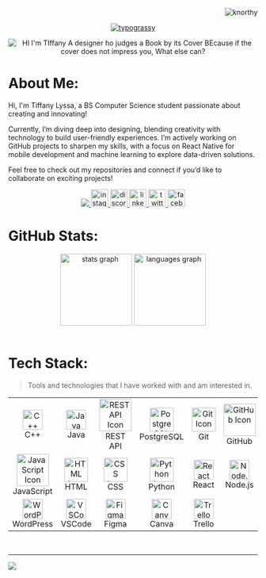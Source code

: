 <p align="right"> 
  <img src="https://komarev.com/ghpvc/?username=knorthy&label=Profile%20views&color=ff00ff&style=flat" alt="knorthy" />
</p>

<div align="center">
  <a href="https://github.com/kawarimidoll/typograssy">
    <img alt="typograssy" src="https://typograssy.deno.dev/api?text=Welcome%20to%20my%20Github%20Profile%20I%27m%20Tiffany%20a%20Designer%20and%20a%20Developer&l0=none&l1=82d9d0&l2=027353&l3=038c4c&l4=01402e&bg=none&frame=none&speed=130&comment=">
  </a>
</div>

<div align="center">
<p align="center">
  <img src="https://readme-typing-svg.herokuapp.com?font=Poppins+Slab&color=B1F5D8&size=30&center=true&vCenter=true&width=500&lines=Hi+I'm+Tiffany.+💻;A+Designer☕;who+Judges+a+Book+by+its+Cover;Because+if+the+cover;does+not+impress+you;what+else+can?" 
       alt="HI I'm TIffany A designer ho judges a Book by its Cover BEcause  if the cover does not impress you, What else  can?">
</p>
</div>

# About Me:
Hi, I'm Tiffany Lyssa, a BS Computer Science student passionate about creating and innovating!

Currently, I’m diving deep into designing, blending creativity with technology to build user-friendly experiences. I’m actively working on GitHub projects to sharpen my skills, with a focus on React Native for mobile development and machine learning to explore data-driven solutions.

Feel free to check out my repositories and connect if you’d like to collaborate on exciting projects!

<div align="center">
  <a href="tiffanylyssa.p@gmail.com">
    <img src="https://img.shields.io/badge/Gmail-333333?style=for-the-badge&logo=gmail&logoColor=red" />
  </a>
  <a href="https://www.instagram.com/l.ystffny/" target="_blank">
    <img src="https://img.shields.io/static/v1?message=Instagram&logo=instagram&label=&color=E4455F&logoColor=white&labelColor=&style=for-the-badge" height="35" alt="instagram logo"  />
  </a>
  <a href="no.orthy" target="_blank">
    <img src="https://img.shields.io/static/v1?message=Discord&logo=discord&label=&color=7289DA&logoColor=white&labelColor=&style=for-the-badge" height="35" alt="discord logo"  />
  </a>
  <a href="[www.linkedin.com/in/aaron-jay-sopena-b6853732a](https://www.linkedin.com/in/tiffany-lyssa-4b210b281?utm_source=share&utm_campaign=share_via&utm_content=profile&utm_medium=android_app)" target="_blank">
    <img src="https://img.shields.io/static/v1?message=LinkedIn&logo=linkedin&label=&color=0077B5&logoColor=white&labelColor=&style=for-the-badge" height="35" alt="linkedin logo"  />
  </a>
  <a href="https://x.com/tiffanylysa" target="_blank">
    <img src="https://img.shields.io/static/v1?message=Twitter&logo=twitter&label=&color=1DA1F2&logoColor=white&labelColor=&style=for-the-badge" height="35" alt="twitter logo"  />
  </a>
  <a href="https://www.facebook.com/lystffny" target="_blank">
    <img src="https://img.shields.io/static/v1?message=Facebook&logo=facebook&label=&color=1877F2&logoColor=white&labelColor=&style=for-the-badge" height="35" alt="facebook logo"  />
  </a>
</div>

# GitHub Stats:
<div align="center">
  <img src="https://nirzak-streak-stats.vercel.app/?user=knorthy&hide_title=false&hide_rank=false&show_icons=true&include_all_commits=true&count_private=true&disable_animations=false&theme=dark&locale=en&hide_border=false" height="145" alt="stats graph"  />
  <img src="https://github-readme-stats.vercel.app/api/top-langs?username=knorthy&locale=en&hide_title=false&layout=compact&card_width=320&langs_count=5&theme=dark&hide_border=false" height="145" alt="languages graph"  />
</div>

<br clear="both">

# Tech Stack:

> Tools and technologies that I have worked with and am interested in.

<table>
  <tr>
    <td align="center" width="96">
      <img src="https://techstack-generator.vercel.app/cpp-icon.svg" height="40" alt="C++" />
      <br>C++
    </td>
    <td align="center" width="96">
      <img src="https://techstack-generator.vercel.app/java-icon.svg" height="40" alt="Java Icon" />
      <br>Java
    </td>
    <td align="center" width="96">
      <img src="https://techstack-generator.vercel.app/restapi-icon.svg" alt="REST API Icon" width="65" height="65" />
      <br>REST API
    </td>
    <td align="center" width="96">
      <img src="https://skillicons.dev/icons?i=postgres" width="48" height="48" alt="PostgreSQL Icon" />
      <br>PostgreSQL
    </td>
    <td align="center" width="96">
      <img src="https://skillicons.dev/icons?i=git" width="48" height="48" alt="Git Icon" />
      <br>Git
    </td>
    <td align="center" width="96">
      <img src="https://techstack-generator.vercel.app/github-icon.svg" alt="GitHub Icon" width="65" height="65" />
      <br>GitHub
    </td>
    <td align="center" width="96">
      <img src="https://techstack-generator.vercel.app/docker-icon.svg" alt="Docker Icon" width="65" height="65" />
      <br>Docker
    </td>
    <td align="center" width="96">
      <img src="https://skillicons.dev/icons?i=postman" width="48" height="48" alt="Postman Icon" />
      <br>Postman
    </td>
    <td align="center" width="96">
      <img src="https://techstack-generator.vercel.app/react-icon.svg" width="48" height="48" alt="React" />
      <br>React
    </td>
  </tr>
  <tr>
    <td align="center" width="96">
      <img src="https://techstack-generator.vercel.app/js-icon.svg" alt="JavaScript Icon" width="65" height="65" />
      <br>JavaScript
    </td>
    <td align="center" width="96">
      <img src="https://skillicons.dev/icons?i=html" width="48" height="48" alt="HTML Icon" />
      <br>HTML
    </td>
    <td align="center" width="96">
      <img src="https://skillicons.dev/icons?i=css" width="48" height="48" alt="CSS Icon" />
      <br>CSS
    </td>
    <td align="center" width="96">
      <img src="https://techstack-generator.vercel.app/python-icon.svg" width="48" height="48" alt="Python Icon" />
      <br>Python
    </td>
    <td align="center" width="96">
      <img src="https://cdn.jsdelivr.net/gh/devicons/devicon/icons/react/react-original.svg" height="40" alt="React Icon" />
      <br>React
    </td>
    <td align="center" width="96">
      <img src="https://skillicons.dev/icons?i=nodejs" height="40" alt="Node.js Icon" />
      <br>Node.js
    </td>
    <td align="center" width="96">
      <img src="https://skillicons.dev/icons?i=mysql" height="40" alt="MySQL Icon" />
      <br>MySQL
    </td>
    <td align="center" width="96">
      <img src="https://cdn.jsdelivr.net/gh/devicons/devicon/icons/npm/npm-original-wordmark.svg" height="40" alt="NPM Icon" />
      <br>NPM
    </td>
    <td align="center" width="96">
      <img src="https://cdn.jsdelivr.net/gh/devicons/devicon/icons/markdown/markdown-original.svg" height="40" alt="Markdown Icon" />
      <br>Markdown
    </td>
  </tr>
  <tr>
    <td align="center" width="96">
      <img src="https://cdn.jsdelivr.net/gh/devicons/devicon/icons/wordpress/wordpress-original.svg" height="40" alt="WordPress Icon" />
      <br>WordPress
    </td>
    <td align="center" width="96">
      <img src="https://cdn.jsdelivr.net/gh/devicons/devicon/icons/vscode/vscode-original.svg" height="40" alt="VSCode Icon" />
      <br>VSCode
    </td>
    <td align="center" width="96">
      <img src="https://skillicons.dev/icons?i=figma" height="40" alt="Figma Icon" />
      <br>Figma
    </td>
    <td align="center" width="96">
      <img src="https://cdn.jsdelivr.net/gh/devicons/devicon/icons/canva/canva-original.svg" height="40" alt="Canva Icon" />
      <br>Canva
    </td>
    <td align="center" width="96">
      <img src="https://cdn.jsdelivr.net/gh/devicons/devicon/icons/trello/trello-plain.svg" height="40" alt="Trello Icon" />
      <br>Trello
    </td>
  </tr>
</table>

<br>

</p>

---
[![](https://visitcount.itsvg.in/api?id=knorthy&icon=0&color=0)](https://visitcount.itsvg.in)


